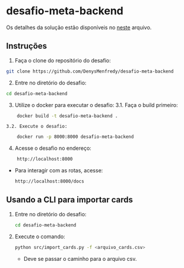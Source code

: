 # desafio-meta-backend
Os detalhes da solução estão disponíveis no [neste](descricao_solucao.pdf) arquivo.
## Instruções
1. Faça o clone do repositório do desafio:
```bash
git clone https://github.com/DenysMenfredy/desafio-meta-backend
```
2. Entre no diretório do desafio:
```bash
cd desafio-meta-backend
```
3. Utilize o docker para executar o desafio:
    3.1. Faça o build primeiro:
```bash
    docker build -t desafio-meta-backend .
```
    3.2. Execute o desafio:
```bash
    docker run -p 8000:8000 desafio-meta-backend
```
4. Acesse o desafio no endereço:
```bash
    http://localhost:8000
```

- Para interagir com as rotas, acesse:
    ```bash
    http://localhost:8000/docs
    ```

## Usando a CLI para importar cards
1. Entre no diretório do desafio:
    ```bash
    cd desafio-meta-backend
    ```
2. Execute o comando:
    ```bash
    python src/import_cards.py -f <arquivo_cards.csv>
    ```
    - Deve se passar o caminho para o arquivo csv.